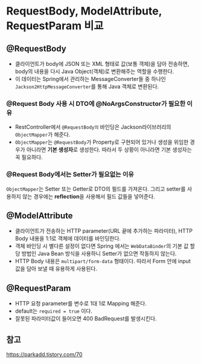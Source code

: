 # RequestBody, ModelAttribute, RequestParam 비교


## @RequestBody
  - 클라이언트가 body에 JSON 또는 XML 형태로 값(보통 객체)을 담아 전송하면, body의 내용을 다시 Java Object(객체)로 변환해주는 역할을 수행한다.
  - 이 데이터는 Spring에서 관리하는 MessageConverter들 중 하나인 `Jackson2HttpMessageConverter`를 통해 Java 객체로 변환된다.

### @Request Body 사용 시 DTO에 @NoArgsConstructor가 필요한 이유
- RestController에서 `@RequestBody의` 바인딩은 Jackson라이브러리의 `ObjectMapper`가 해준다.
- `ObjectMapper`는 `@RequestBody`가 Property로 구현되어 있거나 생성을 위임한 경우가 아니라면 **기본 생성자**로 생성한다.
따라서 두 상황이 아니라면 기본 생성자는 꼭 필요하다.

### @Request Body에서는 Setter가 필요없는 이유
`ObjectMapper`는 Setter 또는 Getter로 DTO의 필드를 가져온다.
그리고 setter를 사용하지 않는 경우에는 **reflection**을 사용해서 필드 값들을 넣어준다.

## @ModelAttribute
  -  클라이언트가 전송하는 HTTP parameter(URL 끝에 추가하는 파라미터), HTTP Body 내용을 1:1로 객체에 데이터를 바인딩한다.
 - 객체 바인딩 시 별다른 설정이 없다면 Spring 에서는 `WebDataBinder`의 기본 값 할당 방법인 Java Bean 방식을 사용하니 Setter가 없으면 작동하지 않는다.
  -  HTTP Body 내용은 `multipart/form-data` 형태이다. 따라서 Form 안에 input 값을 담아 보낼 때 유용하게 사용된다.


## @RequestParam
  -  HTTP 요청 parameter를 변수로 1대 1로 Mapping 해준다.
  -  default는 `required = true` 이다.
 - 잘못된 파라미터값이 들어오면 400 BadRequest를 발생시킨다.


## 참고
https://parkadd.tistory.com/70

